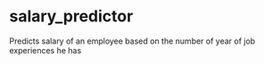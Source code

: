 # salary_predictor
Predicts salary of an employee based on the number of year of job experiences he has
